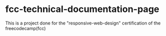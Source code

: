 # fcc-technical-documentation-page
This is a project done for the "responsive-web-design" certification of the freecodecamp(fcc)

